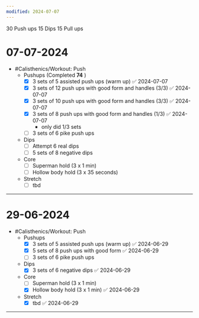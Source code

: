 ```yaml
---
modified: 2024-07-07
---
```

30 Push ups
15 Dips
15 Pull ups

# 07-07-2024

- #Calisthenics/Workout: Push 
	- Pushups (Completed **74** ) 
		- [x] 3 sets of 5 assisted push ups (warm up) ✅ 2024-07-07
		- [x] 3 sets of 12 push ups with good form and handles (3/3) ✅ 2024-07-07
		- [x] 3 sets of 10 push ups with good form and handles (3/3) ✅ 2024-07-07
		- [x] 3 sets of 8 push ups with good form and handles (1/3) ✅ 2024-07-07
			- only did 1/3 sets
		- [ ] 3 sets of 6 pike push ups 
	- Dips
		- [ ] Attempt 6 real dips  
		- [ ] 5 sets of 8 negative dips
	- Core
		- [ ] Superman hold (3 x 1 min)
		- [ ] Hollow body hold (3 x 35 seconds)
	- Stretch
		- [ ] tbd

---
# 29-06-2024
- #Calisthenics/Workout: Push 
	- Pushups
		- [x] 3 sets of 5 assisted push ups (warm up) ✅ 2024-06-29
		- [x] 5 sets of 8 push ups with good form ✅ 2024-06-29
		- [ ] 3 sets of 6 pike push ups 
	- Dips
		- [x] 3 sets of 6 negative dips ✅ 2024-06-29
	- Core
		- [ ] Superman hold (3 x 1 min)
		- [x] Hollow body hold (3 x 1 min) ✅ 2024-06-29
	- Stretch
		- [x] tbd ✅ 2024-06-29

---